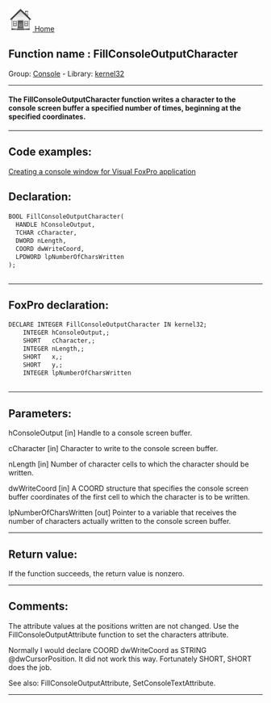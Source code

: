 [<img src="../../images/home.png"> Home ](https://github.com/VFPX/Win32API)  

## Function name : FillConsoleOutputCharacter
Group: [Console](../../functions_group.md#Console)  -  Library: [kernel32](../../libraries.md#kernel32)  
***  


#### The FillConsoleOutputCharacter function writes a character to the console screen buffer a specified number of times, beginning at the specified coordinates.
***  


## Code examples:
[Creating a console window for Visual FoxPro application](../../samples/sample_474.md)  

## Declaration:
```foxpro  
BOOL FillConsoleOutputCharacter(
  HANDLE hConsoleOutput,
  TCHAR cCharacter,
  DWORD nLength,
  COORD dwWriteCoord,
  LPDWORD lpNumberOfCharsWritten
);
  
```  
***  


## FoxPro declaration:
```foxpro  
DECLARE INTEGER FillConsoleOutputCharacter IN kernel32;
	INTEGER hConsoleOutput,;
	SHORT   cCharacter,;
	INTEGER nLength,;
	SHORT   x,;
	SHORT   y,;
	INTEGER lpNumberOfCharsWritten
  
```  
***  


## Parameters:
hConsoleOutput 
[in] Handle to a console screen buffer.

cCharacter 
[in] Character to write to the console screen buffer. 

nLength 
[in] Number of character cells to which the character should be written. 

dwWriteCoord 
[in] A COORD structure that specifies the console screen buffer coordinates of the first cell to which the character is to be written. 

lpNumberOfCharsWritten 
[out] Pointer to a variable that receives the number of characters actually written to the console screen buffer.   
***  


## Return value:
If the function succeeds, the return value is nonzero.  
***  


## Comments:
The attribute values at the positions written are not changed. Use the FillConsoleOutputAttribute function to set the characters attribute.  
  
Normally I would declare COORD dwWriteCoord as STRING @dwCursorPosition. It did not work this way. Fortunately SHORT, SHORT does the job.  
  
See also: FillConsoleOutputAttribute, SetConsoleTextAttribute.  
  
***  

